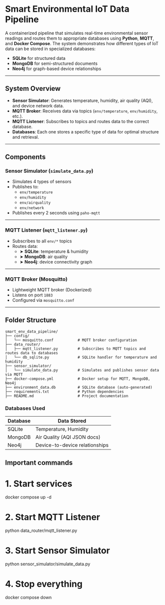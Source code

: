 # Smart Environmental IoT Data Pipeline

A containerized pipeline that simulates real-time environmental sensor readings and routes them to appropriate databases using **Python**, **MQTT**, and **Docker Compose**. The system demonstrates how different types of IoT data can be stored in specialized databases:
- **SQLite** for structured data
- **MongoDB** for semi-structured documents
- **Neo4j** for graph-based device relationships

---

## System Overview

- **Sensor Simulator**: Generates temperature, humidity, air quality (AQI), and device network data.
- **MQTT Broker**: Receives data via topics (`env/temperature`, `env/humidity`, etc.).
- **MQTT Listener**: Subscribes to topics and routes data to the correct database.
- **Databases**: Each one stores a specific type of data for optimal structure and retrieval.

---

## Components

### Sensor Simulator (`simulate_data.py`)
- Simulates 4 types of sensors
- Publishes to:
  - `env/temperature`
  - `env/humidity`
  - `env/airquality`
  - `env/network`
- Publishes every 2 seconds using `paho-mqtt`

---

### MQTT Listener (`mqtt_listener.py`)
- Subscribes to all `env/*` topics
- Routes data:
  - ➤ **SQLite**: temperature & humidity
  - ➤ **MongoDB**: air quality
  - ➤ **Neo4j**: device connectivity graph

---

### MQTT Broker (Mosquitto)
- Lightweight MQTT broker (Dockerized)
- Listens on port `1883`
- Configured via `mosquitto.conf`

---

 
## Folder Structure
```
smart_env_data_pipeline/
├── config/
│   └── mosquitto.conf           # MQTT broker configuration
├── data_router/
│   ├── mqtt_listener.py         # Subscribes to MQTT topics and routes data to databases
│   └── db_sqlite.py             # SQLite handler for temperature and humidity
├── sensor_simulator/
│   └── simulate_data.py         # Simulates and publishes sensor data via MQTT
├── docker-compose.yml           # Docker setup for MQTT, MongoDB, Neo4j
├── environment_data.db          # SQLite database (auto-generated)
├── requirements.txt             # Python dependencies
├── README.md                    # Project documentation
```

### Databases Used

| Database   | Data Stored                   |
|------------|-------------------------------|
| SQLite     | Temperature, Humidity         |
| MongoDB    | Air Quality (AQI JSON docs)   |
| Neo4j      | Device-to-device relationships|

## Important commands 

# 1. Start services
docker compose up -d

# 2. Start MQTT Listener
python data_router/mqtt_listener.py

# 3. Start Sensor Simulator
python sensor_simulator/simulate_data.py

# 4. Stop everything
docker compose down

